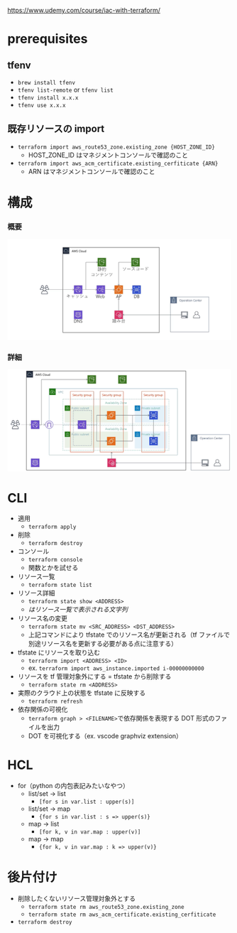 https://www.udemy.com/course/iac-with-terraform/

# prerequisites

## tfenv

- `brew install tfenv`
- `tfenv list-remote` or `tfenv list`
- `tfenv install x.x.x`
- `tfenv use x.x.x`

## 既存リソースの import

- `terraform import aws_route53_zone.existing_zone {HOST_ZONE_ID}`
  - HOST_ZONE_ID はマネジメントコンソールで確認のこと
- `terraform import aws_acm_certificate.existing_cerfiticate {ARN}`
  - ARN はマネジメントコンソールで確認のこと

# 構成

### 概要

<img src="images/structure-summary.png" width="800px">

### 詳細

<img src="images/structure-details.png" width="800px">

# CLI

- 適用
  - `terraform apply`
- 削除
  - `terraform destroy`
- コンソール
  - `terraform console`
  - 関数とかを試せる
- リソース一覧
  - `terraform state list`
- リソース詳細
  - `terraform state show <ADDRESS>`
  - <ADDRESS>はリソース一覧で表示される文字列
- リソース名の変更
  - `terraform state mv <SRC_ADDRESS> <DST_ADDRESS>`
  - 上記コマンドにより tfstate でのリソース名が更新される（tf ファイルで別途リソース名を更新する必要がある点に注意する）
- tfstate にリソースを取り込む
  - `terraform import <ADDRESS> <ID>`
  - ex. `terraform import aws_instance.imported i-00000000000`
- リソースを tf 管理対象外にする = tfstate から削除する
  - `terraform state rm <ADDRESS>`
- 実際のクラウド上の状態を tfstate に反映する
  - `terraform refresh`
- 依存関係の可視化
  - `terraform graph > <FILENAME>`で依存関係を表現する DOT 形式のファイルを出力
  - DOT を可視化する（ex. vscode graphviz extension）

# HCL

- for（python の内包表記みたいなやつ）
  - list/set -> list
    - `[for s in var.list : upper(s)]`
  - list/set -> map
    - `{for s in var.list : s => upper(s)}`
  - map -> list
    - `[for k, v in var.map : upper(v)]`
  - map -> map
    - `{for k, v in var.map : k => upper(v)}`

# 後片付け

- 削除したくないリソース管理対象外とする
  - `terraform state rm aws_route53_zone.existing_zone`
  - `terraform state rm aws_acm_certificate.existing_cerfiticate`
- `terraform destroy`
